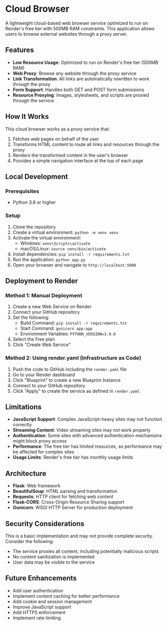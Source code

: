 # Cloud Browser

A lightweight cloud-based web browser service optimized to run on Render's free tier with 500MB RAM constraints. This application allows users to browse external websites through a proxy server.

## Features

- **Low Resource Usage**: Optimized to run on Render's free tier (500MB RAM)
- **Web Proxy**: Browse any website through the proxy service
- **Link Transformation**: All links are automatically rewritten to work through the proxy
- **Form Support**: Handles both GET and POST form submissions
- **Resource Proxying**: Images, stylesheets, and scripts are proxied through the service

## How It Works

This cloud browser works as a proxy service that:

1. Fetches web pages on behalf of the user
2. Transforms HTML content to route all links and resources through the proxy
3. Renders the transformed content in the user's browser
4. Provides a simple navigation interface at the top of each page

## Local Development

### Prerequisites

- Python 3.8 or higher

### Setup

1. Clone the repository
2. Create a virtual environment: `python -m venv venv`
3. Activate the virtual environment:
   - Windows: `venv\Scripts\activate`
   - macOS/Linux: `source venv/bin/activate`
4. Install dependencies: `pip install -r requirements.txt`
5. Run the application: `python app.py`
6. Open your browser and navigate to `http://localhost:5000`

## Deployment to Render

### Method 1: Manual Deployment

1. Create a new Web Service on Render
2. Connect your GitHub repository
3. Set the following:
   - Build Command: `pip install -r requirements.txt`
   - Start Command: `gunicorn app:app`
   - Environment Variables: `PYTHON_VERSION=3.9.0`
4. Select the Free plan
5. Click "Create Web Service"

### Method 2: Using render.yaml (Infrastructure as Code)

1. Push the code to GitHub including the `render.yaml` file
2. Go to your Render dashboard
3. Click "Blueprint" to create a new Blueprint Instance
4. Connect to your GitHub repository
5. Click "Apply" to create the service as defined in `render.yaml`

## Limitations

- **JavaScript Support**: Complex JavaScript-heavy sites may not function correctly
- **Streaming Content**: Video streaming sites may not work properly
- **Authentication**: Some sites with advanced authentication mechanisms might block proxy access
- **Performance**: The free tier has limited resources, so performance may be affected for complex sites
- **Usage Limits**: Render's free tier has monthly usage limits

## Architecture

- **Flask**: Web framework
- **BeautifulSoup**: HTML parsing and transformation
- **Requests**: HTTP client for fetching web content
- **Flask-CORS**: Cross-Origin Resource Sharing support
- **Gunicorn**: WSGI HTTP Server for production deployment

## Security Considerations

This is a basic implementation and may not provide complete security. Consider the following:

- The service proxies all content, including potentially malicious scripts
- No content sanitization is implemented
- User data may be visible to the service

## Future Enhancements

- Add user authentication
- Implement content caching for better performance
- Add cookie and session management
- Improve JavaScript support
- Add HTTPS enforcement
- Implement rate limiting
